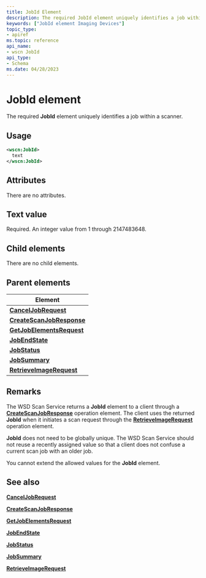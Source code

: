 ```yaml
---
title: JobId Element
description: The required JobId element uniquely identifies a job within a scanner.
keywords: ["JobId element Imaging Devices"]
topic_type:
- apiref
ms.topic: reference
api_name:
- wscn JobId
api_type:
- Schema
ms.date: 04/28/2023
---
```


# JobId element

The required **JobId** element uniquely identifies a job within a scanner.

## Usage

```xml
<wscn:JobId>
  text
</wscn:JobId>
```

## Attributes

There are no attributes.

## Text value

Required. An integer value from 1 through 2147483648.

## Child elements

There are no child elements.

## Parent elements

| Element |
|--|
| [**CancelJobRequest**](canceljobrequest.md) |
| [**CreateScanJobResponse**](createscanjobresponse.md) |
| [**GetJobElementsRequest**](getjobelementsrequest.md) |
| [**JobEndState**](jobendstate.md) |
| [**JobStatus**](jobstatus.md) |
| [**JobSummary**](jobsummary.md) |
| [**RetrieveImageRequest**](retrieveimagerequest.md) |

## Remarks

The WSD Scan Service returns a **JobId** element to a client through a [**CreateScanJobResponse**](createscanjobresponse.md) operation element. The client uses the returned **JobId** when it initiates a scan request through the [**RetrieveImageRequest**](retrieveimagerequest.md) operation element.

**JobId** does not need to be globally unique. The WSD Scan Service should not reuse a recently assigned value so that a client does not confuse a current scan job with an older job.

You cannot extend the allowed values for the **JobId** element.

## See also

[**CancelJobRequest**](canceljobrequest.md)

[**CreateScanJobResponse**](createscanjobresponse.md)

[**GetJobElementsRequest**](getjobelementsrequest.md)

[**JobEndState**](jobendstate.md)

[**JobStatus**](jobstatus.md)

[**JobSummary**](jobsummary.md)

[**RetrieveImageRequest**](retrieveimagerequest.md)
